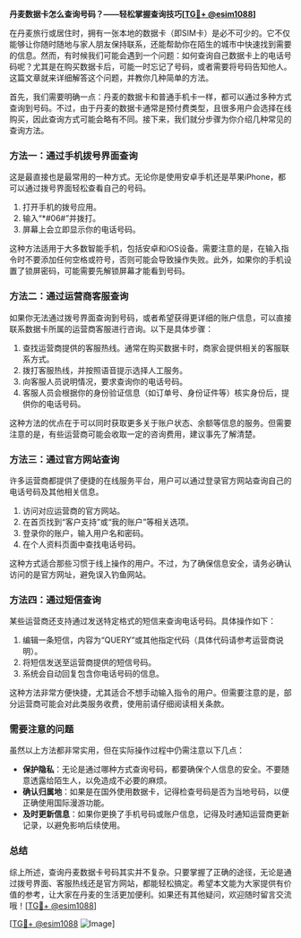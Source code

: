 **丹麦数据卡怎么查询号码？——轻松掌握查询技巧[[TG💪+ @esim1088](https://t.me/s/esim1088)]**

在丹麦旅行或居住时，拥有一张本地的数据卡（即SIM卡）是必不可少的。它不仅能够让你随时随地与家人朋友保持联系，还能帮助你在陌生的城市中快速找到需要的信息。然而，有时候我们可能会遇到一个问题：如何查询自己数据卡上的电话号码呢？尤其是在购买数据卡后，可能一时忘记了号码，或者需要将号码告知他人。这篇文章就来详细解答这个问题，并教你几种简单的方法。

首先，我们需要明确一点：丹麦的数据卡和普通手机卡一样，都可以通过多种方式查询到号码。不过，由于丹麦的数据卡通常是预付费类型，且很多用户会选择在线购买，因此查询方式可能会略有不同。接下来，我们就分步骤为你介绍几种常见的查询方法。

### 方法一：通过手机拨号界面查询

这是最直接也是最常用的一种方式。无论你是使用安卓手机还是苹果iPhone，都可以通过拨号界面轻松查看自己的号码。

1. 打开手机的拨号应用。
2. 输入“*#06#”并拨打。
3. 屏幕上会立即显示你的电话号码。

这种方法适用于大多数智能手机，包括安卓和iOS设备。需要注意的是，在输入指令时不要添加任何空格或符号，否则可能会导致操作失败。此外，如果你的手机设置了锁屏密码，可能需要先解锁屏幕才能看到号码。

### 方法二：通过运营商客服查询

如果你无法通过拨号界面查询到号码，或者希望获得更详细的账户信息，可以直接联系数据卡所属的运营商客服进行咨询。以下是具体步骤：

1. 查找运营商提供的客服热线。通常在购买数据卡时，商家会提供相关的客服联系方式。
2. 拨打客服热线，并按照语音提示选择人工服务。
3. 向客服人员说明情况，要求查询你的电话号码。
4. 客服人员会根据你的身份验证信息（如订单号、身份证件等）核实身份后，提供你的电话号码。

这种方法的优点在于可以同时获取更多关于账户状态、余额等信息的服务。但需要注意的是，有些运营商可能会收取一定的咨询费用，建议事先了解清楚。

### 方法三：通过官方网站查询

许多运营商都提供了便捷的在线服务平台，用户可以通过登录官方网站查询自己的电话号码及其他相关信息。

1. 访问对应运营商的官方网站。
2. 在首页找到“客户支持”或“我的账户”等相关选项。
3. 登录你的账户，输入用户名和密码。
4. 在个人资料页面中查找电话号码。

这种方式适合那些习惯于线上操作的用户。不过，为了确保信息安全，请务必确认访问的是官方网址，避免误入钓鱼网站。

### 方法四：通过短信查询

某些运营商还支持通过发送特定格式的短信来查询电话号码。具体操作如下：

1. 编辑一条短信，内容为“QUERY”或其他指定代码（具体代码请参考运营商说明）。
2. 将短信发送至运营商提供的短信号码。
3. 系统会自动回复包含你电话号码的信息。

这种方法非常方便快捷，尤其适合不想手动输入指令的用户。但需要注意的是，部分运营商可能会对此类服务收费，使用前请仔细阅读相关条款。

### 需要注意的问题

虽然以上方法都非常实用，但在实际操作过程中仍需注意以下几点：

- **保护隐私**：无论是通过哪种方式查询号码，都要确保个人信息的安全。不要随意透露给陌生人，以免造成不必要的麻烦。
- **确认归属地**：如果是在国外使用数据卡，记得检查号码是否为当地号码，以便正确使用国际漫游功能。
- **及时更新信息**：如果你更换了手机号码或账户信息，记得及时通知运营商更新记录，以避免影响后续使用。

### 总结

综上所述，查询丹麦数据卡号码其实并不复杂。只要掌握了正确的途径，无论是通过拨号界面、客服热线还是官方网站，都能轻松搞定。希望本文能为大家提供有价值的参考，让大家在丹麦的生活更加便利。如果还有其他疑问，欢迎随时留言交流哦！[[TG💪+ @esim1088](https://t.me/s/esim1088)]

[[TG💪+ @esim1088](https://t.me/s/esim1088) ![Image](https://i.postimg.cc/4NQfJmqS/Snipaste-2025-05-13-00-14-12.png)]